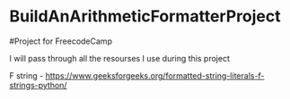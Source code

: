 # BuildAnArithmeticFormatterProject
#Project for FreecodeCamp

I will pass through all the resourses I use during this project

F string - https://www.geeksforgeeks.org/formatted-string-literals-f-strings-python/

